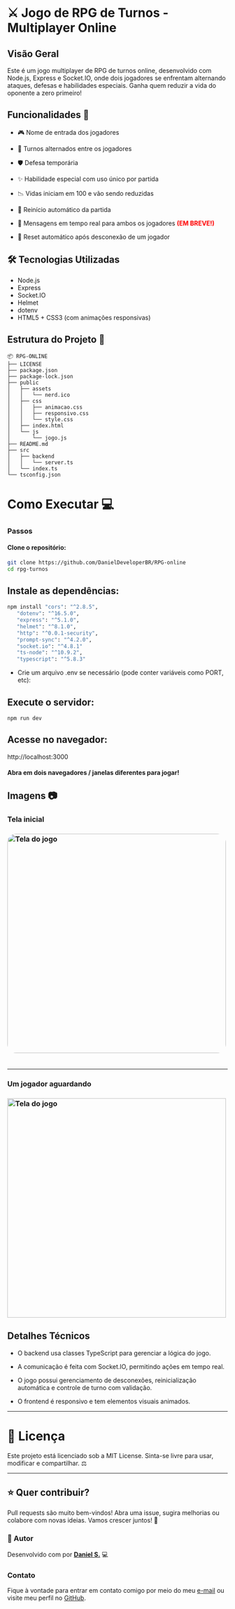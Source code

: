 # ⚔️ Jogo de RPG de Turnos - Multiplayer Online

## Visão Geral

Este é um jogo multiplayer de RPG de turnos online, desenvolvido com Node.js, Express e Socket.IO, onde dois jogadores se enfrentam alternando ataques, defesas e habilidades especiais. Ganha quem reduzir a vida do oponente a zero primeiro!

## Funcionalidades 🚀 

- 🎮 Nome de entrada dos jogadores

- 🔄 Turnos alternados entre os jogadores

- 🛡️ Defesa temporária

- ✨ Habilidade especial com uso único por partida

- 📉 Vidas iniciam em 100 e vão sendo reduzidas

- 🔁 Reinício automático da partida

- 💬 Mensagens em tempo real para ambos os jogadores <strong style="color: red;">(EM BREVE!)</strong>

- 🧠 Reset automático após desconexão de um jogador

## 🛠️ Tecnologias Utilizadas

   - Node.js
   - Express
   - Socket.IO
   - Helmet
   - dotenv
   - HTML5 + CSS3 (com animações responsivas)

## Estrutura do Projeto 📁 
```
📦 RPG-ONLINE
├── LICENSE
├── package.json
├── package-lock.json
├── public
│   ├── assets
│   │   └── nerd.ico
│   ├── css
│   │   ├── animacao.css
│   │   ├── responsivo.css
│   │   └── style.css
│   ├── index.html
│   └── js
│       └── jogo.js
├── README.md
├── src
│   ├── backend
│   │   └── server.ts
│   └── index.ts
└── tsconfig.json
```

# Como Executar 💻 

### Passos

#### Clone o repositório:

``` bash
git clone https://github.com/DanielDeveloperBR/RPG-online
cd rpg-turnos
```

## Instale as dependências:
``` bash
npm install "cors": "^2.8.5",
   "dotenv": "^16.5.0",
   "express": "^5.1.0",
   "helmet": "^8.1.0",
   "http": "^0.0.1-security",
   "prompt-sync": "^4.2.0",
   "socket.io": "^4.8.1"
   "ts-node": "^10.9.2",
   "typescript": "^5.8.3"
```

- Crie um arquivo .env se necessário (pode conter variáveis como PORT, etc):


## Execute o servidor:

```npm run dev```

## Acesse no navegador:

http://localhost:3000

#### Abra em dois navegadores / janelas diferentes para jogar!



## Imagens 📷
<h3>Tela inicial<h3>
<img src="public/assets/telaInicial.png" alt="Tela do jogo" style="border-radius: 20px" width="500"/> 
<br></br>

---

<h3>Um jogador aguardando<h3>
<img src="public/assets/jogadorAguardando.png" alt="Tela do jogo" width="500"/> 

## Detalhes Técnicos

- O backend usa classes TypeScript para gerenciar a lógica do jogo.

- A comunicação é feita com Socket.IO, permitindo ações em tempo real.

- O jogo possui gerenciamento de desconexões, reinicialização automática e controle de turno com validação.

- O frontend é responsivo e tem elementos visuais animados.

---

# 📄 Licença

Este projeto está licenciado sob a MIT License.
Sinta-se livre para usar, modificar e compartilhar. ⚖️

---

## ⭐ Quer contribuir?

Pull requests são muito bem-vindos!
Abra uma issue, sugira melhorias ou colabore com novas ideias. Vamos crescer juntos! 🚀

### 🧙 Autor

<p>Desenvolvido com por <strong><a href="https://danielondeveloper.vercel.app/" target="_blank">Daniel S.</a></strong> 💻</p>

### Contato

Fique à vontade para entrar em contato comigo por meio do meu [e-mail](mailto:danieldetrabalho1@gmail.com) ou visite meu perfil no [GitHub](https://github.com/DanielDeveloperBR).
